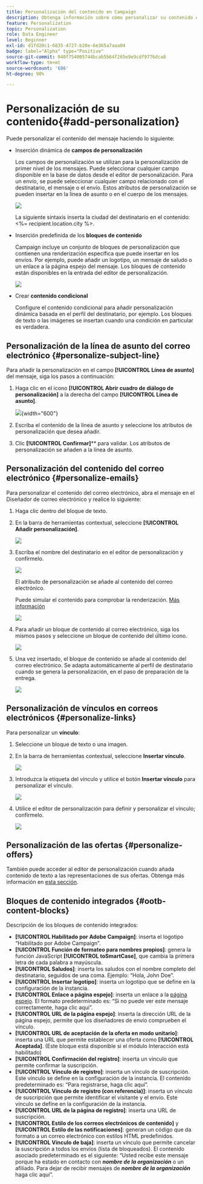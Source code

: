 ```yaml
---
title: Personalización del contenido en Campaign
description: Obtenga información sobre cómo personalizar su contenido en la IU de la web de Adobe Campaign
feature: Personalization
topic: Personalization
role: Data Engineer
level: Beginner
exl-id: d1fd20c1-6835-4727-b20e-6e365a7aaa04
badge: label="Alpha" type="Positive"
source-git-commit: 048f754005744bcab5b64f265e9e9cdf9776dca8
workflow-type: tm+mt
source-wordcount: '686'
ht-degree: 90%

---
```



# Personalización de su contenido{#add-personalization}

Puede personalizar el contenido del mensaje haciendo lo siguiente:

* Inserción dinámica de **campos de personalización**

   Los campos de personalización se utilizan para la personalización de primer nivel de los mensajes. Puede seleccionar cualquier campo disponible en la base de datos desde el editor de personalización. Para un envío, se puede seleccionar cualquier campo relacionado con el destinatario, el mensaje o el envío. Estos atributos de personalización se pueden insertar en la línea de asunto o en el cuerpo de los mensajes.

   ![](assets/perso-subject-line.png)

   La siguiente sintaxis inserta la ciudad del destinatario en el contenido: &lt;%= recipient.location.city %>.

* Inserción predefinida de los **bloques de contenido**

   Campaign incluye un conjunto de bloques de personalización que contienen una renderización específica que puede insertar en los envíos. Por ejemplo, puede añadir un logotipo, un mensaje de saludo o un enlace a la página espejo del mensaje. Los bloques de contenido están disponibles en la entrada del editor de personalización.

   ![](assets/perso-content-blocks.png)

* Crear **contenido condicional**

   Configure el contenido condicional para añadir personalización dinámica basada en el perfil del destinatario, por ejemplo. Los bloques de texto o las imágenes se insertan cuando una condición en particular es verdadera.


## Personalización de la línea de asunto del correo electrónico {#personalize-subject-line}

Para añadir la personalización en el campo **[!UICONTROL Línea de asunto]** del mensaje, siga los pasos a continuación:

1. Haga clic en el icono **[!UICONTROL Abrir cuadro de diálogo de personalización]** a la derecha del campo **[!UICONTROL Línea de asunto]**.

   ![](assets/perso-subject.png){width="600"}

1. Escriba el contenido de la línea de asunto y seleccione los atributos de personalización que desea añadir.

1. Clic **[!UICONTROL Confirmar]**** para validar. Los atributos de personalización se añaden a la línea de asunto.

## Personalización del contenido del correo electrónico {#personalize-emails}

Para personalizar el contenido del correo electrónico, abra el mensaje en el Diseñador de correo electrónico y realice lo siguiente:

1. Haga clic dentro del bloque de texto.
1. En la barra de herramientas contextual, seleccione **[!UICONTROL Añadir personalización]**.

   ![](assets/perso-add-to-content.png)

1. Escriba el nombre del destinatario en el editor de personalización y confírmelo.

   ![](assets/perso-add-name.png)

   El atributo de personalización se añade al contenido del correo electrónico.

   Puede simular el contenido para comprobar la renderización. [Más información](../preview-test/preview-content.md)

   ![](assets/perso-rendering.png)

1. Para añadir un bloque de contenido al correo electrónico, siga los mismos pasos y seleccione un bloque de contenido del último icono.

   ![](assets/perso-insert-block.png)

1. Una vez insertado, el bloque de contenido se añade al contenido del correo electrónico. Se adapta automáticamente al perfil de destinatario cuando se genera la personalización, en el paso de preparación de la entrega.

   ![](assets/perso-content-block-in-email.png)

## Personalización de vínculos en correos electrónicos {#personalize-links}

Para personalizar un **vínculo**:

1. Seleccione un bloque de texto o una imagen.
1. En la barra de herramientas contextual, seleccione **Insertar vínculo**.

   ![](assets/perso-link.png)

1. Introduzca la etiqueta del vínculo y utilice el botón **Insertar vínculo** para personalizar el vínculo.

   ![](assets/perso-link-insert-icon.png)

1. Utilice el editor de personalización para definir y personalizar el vínculo; confírmelo.

   ![](assets/perso-link-edit.png)


## Personalización de las ofertas {#personalize-offers}

También puede acceder al editor de personalización cuando añada contenido de texto a las representaciones de sus ofertas. Obtenga más información en [esta sección](../content/offers.md).

## Bloques de contenido integrados {#ootb-content-blocks}

Descripción de los bloques de contenido integrados:

* **[!UICONTROL Habilitado por Adobe Campaign]**: inserta el logotipo “Habilitado por Adobe Campaign”.
* **[!UICONTROL Función de formateo para nombres propios]**: genera la función JavaScript **[!UICONTROL toSmartCase]**, que cambia la primera letra de cada palabra a mayúscula.
* **[!UICONTROL Saludos]**: inserta los saludos con el nombre completo del destinatario, seguidos de una coma. Ejemplo: “Hola, John Doe”.
* **[!UICONTROL Insertar logotipo]**: inserta un logotipo que se define en la configuración de la instancia.
* **[!UICONTROL Enlace a página espejo]**: inserta un enlace a la [página espejo](../content/mirror-page.md). El formato predeterminado es: “Si no puede ver este mensaje correctamente, haga clic aquí”.
* **[!UICONTROL URL de la página espejo]**: inserta la dirección URL de la página espejo, permite que los diseñadores de envío comprueben el vínculo.
* **[!UICONTROL URL de aceptación de la oferta en modo unitario]**: inserta una URL que permite establecer una oferta como **[!UICONTROL Aceptada]**. (Este bloque está disponible si el módulo Interacción está habilitado)
* **[!UICONTROL Confirmación del registro]**: inserta un vínculo que permite confirmar la suscripción.
* **[!UICONTROL Vínculo de registro]**: inserta un vínculo de suscripción. Este vínculo se define en la configuración de la instancia. El contenido predeterminado es: “Para registrarse, haga clic aquí”.
* **[!UICONTROL Vínculo de registro (con referencia)]**: inserta un vínculo de suscripción que permite identificar el visitante y el envío. Este vínculo se define en la configuración de la instancia.
* **[!UICONTROL URL de la página de registro]**: inserta una URL de suscripción.
* **[!UICONTROL Estilo de los correos electrónicos de contenido]** y **[!UICONTROL Estilo de las notificaciones]**: generan un código que da formato a un correo electrónico con estilos HTML predefinidos.
* **[!UICONTROL Vínculo de baja]**: inserta un vínculo que permite cancelar la suscripción a todos los envíos (lista de bloqueados). El contenido asociado predeterminado es el siguiente: “Usted recibe este mensaje porque ha estado en contacto con ***nombre de la organización*** o un afiliado. Para dejar de recibir mensajes de ***nombre de la organización*** haga clic aquí”.
